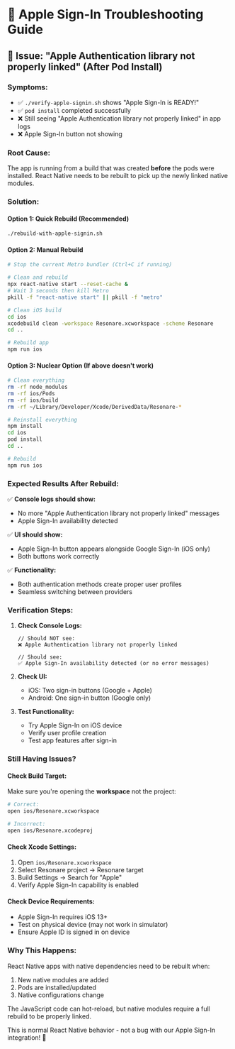 # 🍎 Apple Sign-In Troubleshooting Guide

## 🚨 Issue: "Apple Authentication library not properly linked" (After Pod Install)

### **Symptoms:**
- ✅ `./verify-apple-signin.sh` shows "Apple Sign-In is READY!"
- ✅ `pod install` completed successfully
- ❌ Still seeing "Apple Authentication library not properly linked" in app logs
- ❌ Apple Sign-In button not showing

### **Root Cause:**
The app is running from a build that was created **before** the pods were installed. React Native needs to be rebuilt to pick up the newly linked native modules.

### **Solution:**

#### Option 1: Quick Rebuild (Recommended)
```bash
./rebuild-with-apple-signin.sh
```

#### Option 2: Manual Rebuild
```bash
# Stop the current Metro bundler (Ctrl+C if running)

# Clean and rebuild
npx react-native start --reset-cache &
# Wait 3 seconds then kill Metro
pkill -f "react-native start" || pkill -f "metro"

# Clean iOS build
cd ios
xcodebuild clean -workspace Resonare.xcworkspace -scheme Resonare
cd ..

# Rebuild app
npm run ios
```

#### Option 3: Nuclear Option (If above doesn't work)
```bash
# Clean everything
rm -rf node_modules
rm -rf ios/Pods
rm -rf ios/build
rm -rf ~/Library/Developer/Xcode/DerivedData/Resonare-*

# Reinstall everything
npm install
cd ios
pod install
cd ..

# Rebuild
npm run ios
```

### **Expected Results After Rebuild:**

✅ **Console logs should show:**
- No more "Apple Authentication library not properly linked" messages
- Apple Sign-In availability detected

✅ **UI should show:**
- Apple Sign-In button appears alongside Google Sign-In (iOS only)
- Both buttons work correctly

✅ **Functionality:**
- Both authentication methods create proper user profiles
- Seamless switching between providers

### **Verification Steps:**

1. **Check Console Logs:**
   ```
   // Should NOT see:
   ❌ Apple Authentication library not properly linked
   
   // Should see:
   ✅ Apple Sign-In availability detected (or no error messages)
   ```

2. **Check UI:**
   - iOS: Two sign-in buttons (Google + Apple)
   - Android: One sign-in button (Google only)

3. **Test Functionality:**
   - Try Apple Sign-In on iOS device
   - Verify user profile creation
   - Test app features after sign-in

### **Still Having Issues?**

#### Check Build Target:
Make sure you're opening the **workspace** not the project:
```bash
# Correct:
open ios/Resonare.xcworkspace

# Incorrect:
open ios/Resonare.xcodeproj
```

#### Check Xcode Settings:
1. Open `ios/Resonare.xcworkspace`
2. Select Resonare project → Resonare target
3. Build Settings → Search for "Apple"
4. Verify Apple Sign-In capability is enabled

#### Check Device Requirements:
- Apple Sign-In requires iOS 13+
- Test on physical device (may not work in simulator)
- Ensure Apple ID is signed in on device

### **Why This Happens:**

React Native apps with native dependencies need to be rebuilt when:
1. New native modules are added
2. Pods are installed/updated
3. Native configurations change

The JavaScript code can hot-reload, but native modules require a full rebuild to be properly linked.

This is normal React Native behavior - not a bug with our Apple Sign-In integration! 🍎